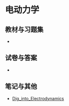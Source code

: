 # 电动力学

## 教材与习题集

*

## 试卷与答案

*

## 笔记与其他

* [Dig\_into\_Electrodynamics](https://easylink.cc/hw1oct)
